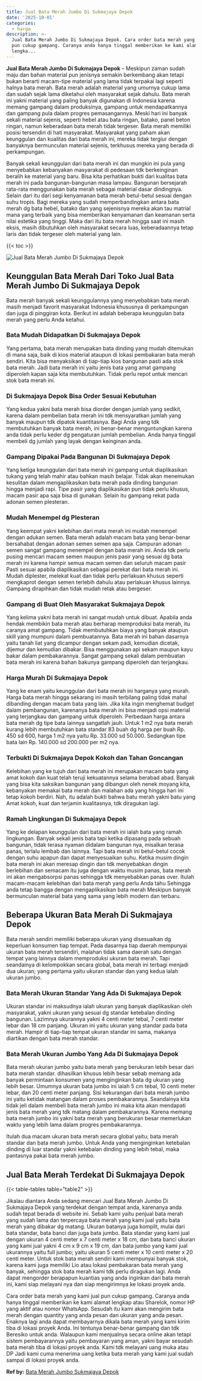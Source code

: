 ```yaml
---
title: Jual Bata Merah Jumbo Di Sukmajaya Depok
date: '2025-10-01'
categories:
  - harga
description: >-
  Jual Bata Merah Jumbo Di Sukmajaya Depok. Cara order bata merah yang kami jual
  pun cukup gampang. Caranya anda hanya tinggal memberikan ke kami alamat
  lengka...
---
```


**Jual Bata Merah Jumbo Di Sukmajaya Depok** – Meskipun zaman sudah maju dan bahan material pun jenisnya semakin berkembang akan tetapi bukan berarti macam-tipe material yang lama tidak terpakai lagi seperti halnya bata merah. Bata merah adalah material yang umurnya cukup lama dan sudah sejak lama diketahui oleh masyarakat sejak dahulu. Bata merah ini yakni material yang paling banyak digunakan di Indonesia karena memang gampang dalam produksinya, gampang untuk mendapatkannya dan gampang pula dalam progres pemasangannya. Meski hari ini banyak sekali material sejenis, seperti hebel atau bata ringan, batako, panel beton ringan, namun keberadaan bata merah tidak tergeser. Bata merah memiliki posisi tersendiri di hati masyarakat. Masyarakat yang paham akan keunggulan dan kualitas dari bata merah ini, mereka tidak tergiur dengan banyaknya bermunculan material sejenis, terkhusus mereka yang berada di perkampungan.

Banyak sekali keunggulan dari bata merah ini dan mungkin ini pula yang menyebabkan kebanyakan masyarakat di pedesaan tdk berkeinginan beralih ke material yang baru. Bisa kita perhatikan bukti dari kualitas bata merah ini pada bangunan-bangunan masa lampau. Bangunan bersejarah rata-rata menggunakan bata merah sebagai material dasar dindingnya. Selain dari itu dari segi kenyamanan bata merah betul-betul sesuai dengan suhu tropis. Bagi mereka yang sudah memperbandingkan antara bata merah dg bata hebel, batako dan yang sejenisnya mereka akan tau matrial mana yang terbaik yang bisa memberikan kenyamanan dan keamanan serta nilai estetika yang tinggi. Maka dari itu bata merah hingga saat ini masih eksis, masih dibutuhkan oleh masyarakat secara luas, keberadaannya tetap laris dan tidak tergeser oleh material yang lain.

{{< toc >}}

![Jual Bata Merah Jumbo Di Sukmajaya Depok](/images/jual-bata-merah-36.png)

## Keunggulan Bata Merah Dari Toko Jual Bata Merah Jumbo Di Sukmajaya Depok

Bata merah banyak sekali keunggulannya yang menyebabkan bata merah masih menjadi favorit masyarakat Indonesia khususnya di perkampungan dan juga di pinggiran kota. Berikut ini adalah beberapa keunggulan bata merah yang perlu Anda ketahui.

### Bata Mudah Didapatkan Di Sukmajaya Depok

Yang pertama, bata merah merupakan bata dinding yang mudah ditemukan di mana saja, baik di kios material ataupun di lokasi pembakaran bata merah sendiri. Kita bisa menyaksikan di tiap-tiap kios bangunan pasti ada stok bata merah. Jadi bata merah ini yaitu jenis bata yang amat gampang diperoleh kapan saja kita membutuhkan. Tidak perlu repot untuk mencari stok bata merah ini.

### Di Sukmajaya Depok Bisa Order Sesuai Kebutuhan

Yang kedua yakni bata merah bisa diorder dengan jumlah yang sedikit, karena dalam pembelian bata merah ini tdk mensyaratkan jumlah yang banyak maupun tdk dipatok kuantitasnya. Bagi Anda yang tdk membutuhkan banyak bata merah, ini benar-benar menguntungkan karena anda tidak perlu keder dg pengaturan jumlah pembelian. Anda hanya tinggal membeli dg jumlah yang layak dengan keinginan anda.

### Gampang Dipakai Pada Bangunan Di Sukmajaya Depok

Yang ketiga keunggulan dari bata merah ini gampang untuk diaplikasikan tukang yang telah mahir atau bahkan masih belajar. Tidak akan menemukan kesulitan dalam mengaplikasikan bata merah pada dinding bangunan hingga menjadi rapi. Tipe pasir yang diaplikasikan pun tidak perlu khusus, macam pasir apa saja bisa di gunakan. Selain itu gampang rekat pada adonan semen plesteran.

### Mudah Menempel dg Plesteran

Yang keempat yakni kelebihan dari mata merah ini mudah menempel dengan adukan semen. Bata merah adalah macam bata yang benar-benar bersahabat dengan adonan semen semen apa saja. Campuran adonan semen sangat gampang menempel dengan bata merah ini. Anda tdk perlu pusing mencari macam semen maupun jenis pasir yang sesuai dg bata merah ini karena hampir semua macam semen dan seluruh macam pasir Pasti sesuai apabila diaplikasikan sebagai perekat dari bata merah ini. Mudah diplester, melekat kuat dan tidak perlu perlakuan khusus seperti mengkaprot dengan semen terlebih dahulu atau perlakuan khusus lainnya. Gampang dirapihkan dan tidak mudah retak atau bergeser.

### Gampang di Buat Oleh Masyarakat Sukmajaya Depok

Yang kelima yakni bata merah ini sangat mudah untuk dibuat. Apabila anda hendak membikin bata merah atau berharap memproduksi bata merah, itu caranya amat gampang. Tidak membutuhkan biaya yang banyak ataupun skill yang mumpuni dalam pembuatannya. Bata merah ini bahan dasarnya yaitu tanah liat yang dicampur dengan sekam padi, kemudian dicetak, dijemur dan kemudian dibakar. Bisa menggunakan api sekam maupun kayu bakar dalam pembakarannya. Sangat gampang sekali dalam pembuatan bata merah ini karena bahan bakunya gampang diperoleh dan terjangkau.

### Harga Murah Di Sukmajaya Depok

Yang ke enam yaitu keunggulan dari bata merah ini harganya yang murah. Harga bata merah hingga sekarang ini masih terbilang paling tidak mahal dibanding dengan macam bata yang lain. Jika kita ingin menghemat budget dalam pembangunan, karenanya bata merah ini bisa menjadi opsi material yang terjangkau dan gampang untuk diperoleh. Perbedaan harga antara bata merah dg tipe bata lainnya sangatlah jauh. Untuk 1 m2 nya bata merah kurang lebih membutuhkan bata standar 83 buah dg harga per buah Rp. 450 sd 600, harga 1 m2 nya yaitu Rp. 33.000 sd 50.000. Sedangkan tipe bata lain Rp. 140.000 sd 200.000 per m2 nya.

### Terbukti Di Sukmajaya Depok Kokoh dan Tahan Goncangan

Kelebihan yang ke tujuh dari bata merah ini merupakan macam bata yang amat kokoh dan kuat telah teruji kekuatannya selama berabad abad. Banyak yang bisa kita saksikan bangunan yang dibangun oleh nenek moyang kita, kebanyakan memakai bata merah dan malahan ada yang hingga hari ini tetap kokoh berdiri. Nah, itu adalah bukti bahwa batu merah yakni batu yang Amat kokoh, kuat dan terjamin kualitasnya, tdk diragukan lagi.

### Ramah Lingkungan Di Sukmajaya Depok

Yang ke delapan keunggulan dari bata merah ini ialah bata yang ramah lingkungan. Banyak sekali jenis bata tapi ketika dipasang pada sebuah bangunan, tidak terasa nyaman didalam bangunan nya, misalkan terasa panas, terlalu lembab dan lainnya. Tapi bata merah ini betul-betul cocok dengan suhu apapun dan dapat menyesuaikan suhu. Ketika musim dingin bata merah ini akan meresap dingin dan tdk menyebabkan dingin berlebihan dan semacam itu juga dengan waktu musim panas, bata merah ini akan mengabsorpsi panas sehingga tdk menyebabkan panas over. Itulah macam-macam kelebihan dari bata merah yang perlu Anda tahu Sehingga anda tetap bangga dengan mengaplikasikan bata merah Meskipun banyak bermunculan material bata yang sama yang lebih modern dan terbaru.

## Beberapa Ukuran Bata Merah Di Sukmajaya Depok

Bata merah sendiri memiliki beberapa ukuran yang disesuaikan dg keperluan konsumen tiap tempat. Pada dasarnya tiap daerah mempunyai ukuran bata merah tersendiri, malahan tidak sama daerah satu dengan tempat yang lainnya dalam memproduksi ukuran bata merah. Tapi seandainya di kelompokkan secara global, bata merah ini terbagi menjadi dua ukuran; yang pertama yaitu ukuran standar dan yang kedua ialah ukuran jumbo.

### Bata Merah Ukuran Standar Yang Ada Di Sukmajaya Depok

Ukuran standar ini maksudnya ialah ukuran yang banyak diaplikasikan oleh masyarakat, yakni ukuran yang sesuai dg standar ketebalan dinding bangunan. Lazimnya ukurannya yakni 4 centi meter tebal, 7 centi meter lebar dan 18 cm panjang. Ukuran ini yaitu ukuran yang standar pada bata merah. Hampir di tiap-tiap tempat ukuran standar ini sama, makanya diartikan dengan bata merah standar.

### Bata Merah Ukuran Jumbo Yang Ada Di Sukmajaya Depok

Bata merah ukuran jumbo yaitu bata merah yang berukuran lebih besar dari bata merah standar. dihasilkan khusus lebih besar sebab memang ada banyak permintaan konsumen yang menginginkan bata dg ukuran yang lebih besar. Umumnya ukuran bata jumbo ini ialah 5 cm tebal, 10 centi meter lebar, dan 20 centi meter panjang. Sisi kekurangan dari bata merah jumbo ini yaitu ketidak matangan dalam proses pembakarannya. Seandainya kita tidak jeli dalam membeli bata merah jumbo ini maka kita akan mendapati jenis bata merah yang tdk matang dalam pembakarannya. Karena memang bata merah jumbo ini yakni bata merah yang berukuran besar memerlukan waktu yang lebih lama dalam progres pembakarannya.

Itulah dua macam ukuran bata merah secara global yaitu; bata merah standar dan bata merah jumbo. Untuk Anda yang menginginkan ketebalan dinding di luar standar yakni ketebalan dinding yang lebih tebal, maka pantasnya pakai bata merah jumbo.

## Jual Bata Merah Terdekat Di Sukmajaya Depok

{{< table-tables table="table2" >}}

Jikalau diantara Anda sedang mencari Jual Bata Merah Jumbo Di Sukmajaya Depok yang terdekat dengan tempat anda, karenanya anda sudah tepat berada di website ini. Sebab kami yaitu penjual bata merah yang sudah lama dan terpercaya bata merah yang kami jual yaitu bata merah yang dibakar dg matang. Ukuran batanya juga komplit, mulai dari bata standar, bata banci dan juga bata jumbo. Bata standar yang kami jual dengan ukuran 4 centi meter x 7 centi meter x 18 cm, dan bata banci ukuran yang kami jual yakni 4 cm x 9 cm x 19 cm, dan bata jumbo yang kami jual ukurannya yaitu full jumbo; yaitu ukuran 5 centi meter x 10 centi meter x 20 centi meter. Untuk stok bata merah sendiri kami mempunyai banyak stok, karena kami juga memiliki Lio atau lokasi pembakaran bata merah yang banyak, sehingga stok bata merah kami tdk perlu diragukan lagi. Anda dapat mengorder berapapun kuantias yang anda inginkan dari bata merah ini, kami siap melayani nya dan siap mengirimnya ke lokasi proyek anda.

Cara order bata merah yang kami jual pun cukup gampang. Caranya anda hanya tinggal memberikan ke kami alamat lengkap atau Sharelok, nomor HP yang aktif atau nomor WhatsApp. Sesudah itu kami akan mengirim bata merah dengan quantity yang anda pesan dan ukuran yang anda pesan. Enaknya lagi anda dapat membayarnya dikala bata merah yang kami kirim tiba di lokasi proyek Anda. Ini tentunya benar-benar gampang dan tdk Beresiko untuk anda. Walaupun kami menjualnya secara online akan tetapi sistem pembayarannya yaitu pembayaran yang aman, yakni bayar sesudah bata merah tiba di lokasi proyek anda. Kami tdk melayani uang muka atau DP Jadi kami cuma menerima uang ketika bata merah yang kami jual sudah sampai di lokasi proyek anda.

**Ref by:** [Bata Merah Jumbo Sukmajaya Depok](https://id.wikipedia.org/wiki/Bata)
